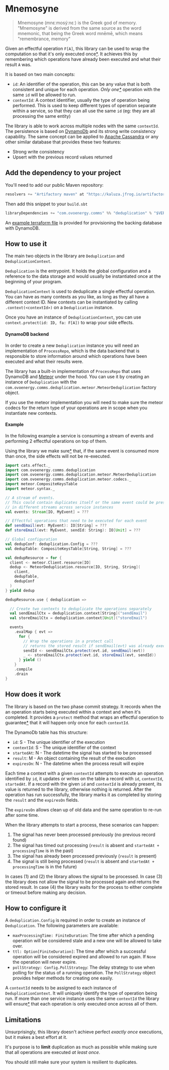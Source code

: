 # Mnemosyne

> Mnemosyne (mnɛːmosýːnɛː) is the Greek god of memory. "Mnemosyne" is derived
> from the same source as the word mnemonic, that being the Greek word mnēmē,
> which means "remembrance, memory"

Given an effectful operation `F[A]`, this library can be used to wrap the
computation so that it's only executed once[*](#limitations). It achieves this
by remembering which operations have already been executed and what their result
`A` was.

It is based on two main concepts:

- `id`: An identifier of the operation, this can be any value that is both
  consistent and unique for each operation. _Only one[*](#limitations)_
  operation with the same `id` will be allowed to run.
- `contextId`: A context identifier, usually the type of operation being
  performed. This is used to keep different types of operation separate within a
  service, so that they can all use the same `id` (eg: they are all processing
  the same entity)

The library is able to work across multiple nodes with the same `contextId`. The
persistence is based on [DynamoDb](https://aws.amazon.com/dynamodb/) and its
strong write consistency capability. The same concept can be applied to [Apache
Cassandra](http://cassandra.apache.org/) or any other similar database that
provides these two features:

- Strong write consistency
- Upsert with the previous record values returned

## Add the dependency to your project

You'll need to add our public Maven repository:

```scala
resolvers += "Artifactory maven" at "https://kaluza.jfrog.io/artifactory/maven"

```

Then add this snippet to your `build.sbt`

```scala
libraryDependencies += "com.ovoenergy.comms" %% "deduplication" % "$VERSION"
```

An [example terraform file](example.tf) is provided for provisioning the backing
database with DynamoDB.

## How to use it

The main two objects in the library are `Deduplication` and
`DeduplicationContext`.

`Deduplication` is the entrypoint.
It holds the global configuration and a reference to the data storage
and would usually be instantiated once at the beginning of your program.

`DeduplicationContext` is used to deduplicate a single effectful operation.
You can have as many contexts as you like, as long as they all have a different
context ID.
New contexts can be instantiated by calling `.context(<contextId>)` on a
`Deduplication` instance.

Once you have an instance of `DeduplicationContext`, you can use
`context.protect(id: ID, fa: F[A])` to wrap your side effects.

#### DynamoDB backend

In order to create a new `Deduplication` instance you will need an
implementation of `ProcessRepo`, which is the data backend that is responsible
to store information around which operations have been executed and what their
results were.

The library has a built-in implementation of `ProcessRepo` that uses DynamoDB
and [Meteor](https://d2a4u.github.io/meteor/) under the hood. You can use it by
creating an instance of `Deduplication` with the
`com.ovoenergy.comms.deduplication.meteor.MeteorDeduplication` factory object.

If you use the meteor implementation you will need to make sure the meteor
codecs for the return type of your operations are in scope when you instantiate
new contexts.

#### Example

In the following example a service is consuming a stream of events and
performing 2 effectful operations on top of them.

Using the library we make sure[*](#limitations) that, if the same event is
consumed more than once, the side effects will not be re-executed.

```scala
import cats.effect._
import com.ovoenergy.comms.deduplication
import com.ovoenergy.comms.deduplication.meteor.MeteorDeduplication
import com.ovoenergy.comms.deduplication.meteor.codecs._
import meteor.CompositeKeysTable
import meteor.syntax._

// A stream of events.
// This could contain duplicates itself or the same event could be present
// in different streams across service instances
val events: Stream[IO, MyEvent] = ???

// Effectful operations that need to be executed for each event
def sendEmail(evt: MyEvent): IO[String] = ???
def storeEmail(evt: MyEvent, sendId: String): IO[Unit] = ???

// Global configuration
val dedupConf: deduplication.Config = ???
val dedupTable: CompositeKeysTable[String, String] = ???

val dedupResource = for {
  client <- meteor.Client.resource[IO]
  dedup <- MeteorDeduplication.resource[IO, String, String](
    client,
    dedupTable,
    dedupConf
  )
} yield dedup

dedupResource.use { deduplication =>

  // Create two contexts to deduplicate the operations separately
  val sendEmailCtx = deduplication.context[String]("sendEmail")
  val storeEmailCtx = deduplication.context[Unit]("storeEmail")

  events
    .evalMap { evt =>
      for {
        // Wrap the operations in a protect call
        // returns the stored result if sendEmail(evt) was already executed in a different thread or process
        sendId <- sendEmailCtx.protect(evt.id, sendEmail(evt))
        _ <- storeEmailCtx.protect(evt.id, storeEmail(evt, sendId))
      } yield ()
    }
    .compile
    .drain
}
```

## How does it work

The library is based on the two phase commit strategy. It records when the
an operation starts being executed within a context and when it's completed.
 It provides a `protect` method that wraps an effectful operation to
 guarantee[*](#limitations) that it will happen only once for each `contextId`.

The DynamoDb table has this structure:

- `id`: S - The unique identifier of the execution
- `contextId`: S - The unique identifier of the context
- `startedAt`: N - The datetime the signal has started to be processed
- `result`: M - An object containing the result of the execution
- `expiresOn`: N - The datetime when the process result will expire

Each time a context with a given `contextId` attempts to execute an operation
identified by `id`, it updates or writes on the table a record with `id`,
`contextId`, `startedAt`. If a record with the given `id` and `contextId` is
already present, its value is returned to the library, otherwise nothing is
returned. After the operation has run successfully, the library marks it as
completed by storing the `result` and the `expiresOn` fields.

The `expiresOn` allows clean up of old data and the same operation to re-run
after some time.

When the library attempts to start a process, these scenarios can happen:

1. The signal has never been processed previously (no previous record found)
2. The signal has timed out processing (`result` is absent and `startedAt +
processingTime` is in the past)
3. The signal has already been processed previously (`result` is present)
4. The signal is still being processed (`result` is absent and `startedAt +
processingTime` is in the future)

In cases (1) and (2) the library allows the signal to be processed. In case (3)
the library does not allow the signal to be processed again and returns the
stored result. In case (4) the library waits for the process to either complete
or timeout before making any decision.

## How to configure it

A `deduplication.Config` is required in order to create an instance of
`Deduplication`. The following parameters are available:

- `maxProcessingTime: FiniteDuration`: The time after which a pending operation
  will be considered stale and a new one will be allowed to take over.
- `ttl: Option[FiniteDuration]`: The time after which a successful operation
  will be considered expired and allowed to run again. If `None` the operation
  will never expire.
- `pollStrategy: Config.PollStrategy`: The delay strategy to use when polling
  for the status of a running operation. The `PollStrategy` object provides
  helper methods for creating one easily.

A `contextId` needs to be assigned to each instance of `DeduplicationContext`.
It will uniquely identify the type of operation being run.  If more than one
service instance uses the same `contextId` the library will
ensure[*](#limitations) that each operation is only executed once across all of
them.

## Limitations

Unsurprisingly, this library doesn't achieve perfect _exactly once_ executions,
but it makes a best effort at it.

It's purpose is to __limit__ duplication as much as possible while making sure
that all operations are executed _at least once_.

You should still make sure your system is resilient to duplicates.
